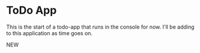 <h1> ToDo App</h1>

This is the start of a todo-app that runs in the console for now. I'll be adding to this application as time goes on. 

NEW


